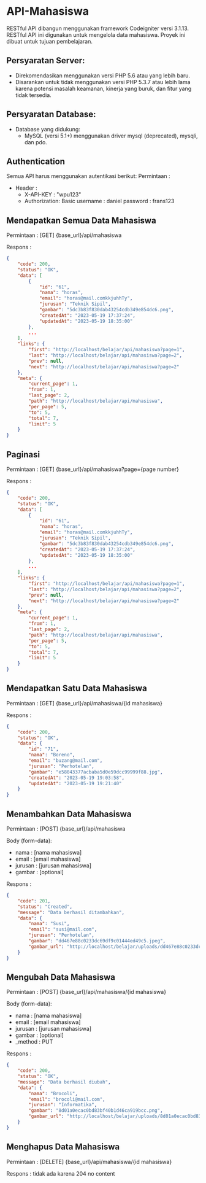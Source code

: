
# API-Mahasiswa

 RESTful API dibangun menggunakan framework Codeigniter versi 3.1.13. RESTful API ini  digunakan untuk mengelola data mahasiswa. Proyek ini dibuat untuk tujuan pembelajaran.

## Persyaratan Server:

-   Direkomendasikan menggunakan versi PHP 5.6 atau yang lebih baru.
-   Disarankan untuk tidak menggunakan versi PHP 5.3.7 atau lebih lama karena potensi masalah keamanan, kinerja yang buruk, dan fitur yang tidak tersedia.

## Persyaratan Database:

-   Database yang didukung:
    -   MySQL (versi 5.1+) menggunakan driver mysql (deprecated), mysqli, dan pdo.

## Authentication
Semua API harus menggunakan autentikasi berikut:
Permintaan :
- Header :
    - X-API-KEY : "wpu123"
    - Authorization: Basic 
    username : daniel
    password : frans123

## Mendapatkan Semua Data Mahasiswa
Permintaan :
[GET] {base_url}/api/mahasiswa

Respons :
```json 
{
    "code": 200,
    "status": "OK",
    "data": [
        {
            "id": "61",
            "nama": "horas",
            "email": "horas@mail.comkkjuhhTy",
            "jurusan": "Teknik Sipil",
            "gambar": "5dc3b83f830dab43254cdb349e854dc6.png",
            "createdAt": "2023-05-19 17:37:24",
            "updatedAt": "2023-05-19 18:35:00"
        },
        ...
    ],
    "links": {
        "first": "http://localhost/belajar/api/mahasiswa?page=1",
        "last": "http://localhost/belajar/api/mahasiswa?page=2",
        "prev": null,
        "next": "http://localhost/belajar/api/mahasiswa?page=2"
    },
    "meta": {
        "current_page": 1,
        "from": 1,
        "last_page": 2,
        "path": "http://localhost/belajar/api/mahasiswa",
        "per_page": 5,
        "to": 5,
        "total": 7,
        "limit": 5
    }
}
```

## Paginasi
Permintaan :
[GET] {base_url}/api/mahasiswa?page={page number}

Respons :
```json 
{
    "code": 200,
    "status": "OK",
    "data": [
        {
            "id": "61",
            "nama": "horas",
            "email": "horas@mail.comkkjuhhTy",
            "jurusan": "Teknik Sipil",
            "gambar": "5dc3b83f830dab43254cdb349e854dc6.png",
            "createdAt": "2023-05-19 17:37:24",
            "updatedAt": "2023-05-19 18:35:00"
        },
        ...
    ],
    "links": {
        "first": "http://localhost/belajar/api/mahasiswa?page=1",
        "last": "http://localhost/belajar/api/mahasiswa?page=2",
        "prev": null,
        "next": "http://localhost/belajar/api/mahasiswa?page=2"
    },
    "meta": {
        "current_page": 1,
        "from": 1,
        "last_page": 2,
        "path": "http://localhost/belajar/api/mahasiswa",
        "per_page": 5,
        "to": 5,
        "total": 7,
        "limit": 5
    }
}
```

##  Mendapatkan Satu Data Mahasiswa
Permintaan :
[GET] {base_url}/api/mahasiswa/{id mahasiswa}

Respons :
```json 
{
    "code": 200,
    "status": "OK",
    "data": {
        "id": "71",
        "nama": "Boreno",
        "email": "buzang@mail.com",
        "jurusan": "Perhotelan",
        "gambar": "e58043377acbaba5d0e59dcc99999f88.jpg",
        "createdAt": "2023-05-19 19:03:58",
        "updatedAt": "2023-05-19 19:21:40"
    }
}
```

## Menambahkan Data Mahasiswa
Permintaan : 
[POST] {base_url}/api/mahasiswa

Body (form-data):
-   nama		: [nama mahasiswa]
-   email		: [email mahasiswa]
-   jurusan	: [jurusan mahasiswa]
-  gambar	: [optional]

Respons :
```json
{
    "code": 201,
    "status": "Created",
    "message": "Data berhasil ditambahkan",
    "data": {
        "nama": "Susi",
        "email": "susi@mail.com",
        "jurusan": "Perhotelan",
        "gambar": "dd467e88c0233dc69df9c01444ed49c5.jpeg",
        "gambar_url": "http://localhost/belajar/uploads/dd467e88c0233dc69df9c01444ed49c5.jpeg"
    }
}
```

## Mengubah Data Mahasiswa
Permintaan : 
[POST] {base_url}/api/mahasiswa/{id mahasiswa}

Body (form-data):

-   nama 			: [nama mahasiswa]
-   email			: [email mahasiswa]
-   jurusan		: [jurusan mahasiswa]
- gambar		: [optional]
- _method	: PUT

Respons : 
```json 
{
    "code": 200,
    "status": "OK",
    "message": "Data berhasil diubah",
    "data": {
        "nama": "Brocoli",
        "email": "brocoli@mail.com",
        "jurusan": "Informatika",
        "gambar": "8d01a0ecac0bd83bf40b1d46ca919bcc.png",
        "gambar_url": "http://localhost/belajar/uploads/8d01a0ecac0bd83bf40b1d46ca919bcc.png"
    }
}
```

## Menghapus Data Mahasiswa
Permintaan :
[DELETE] {base_url}/api/mahasiswa/{id mahasiswa}

Respons :
 tidak ada karena 204 no content
